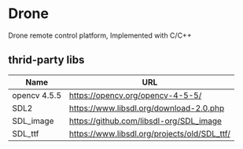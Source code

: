 # Drone
Drone remote control platform, Implemented with C/C++
## thrid-party libs
| Name      | URL |
| ----------- | ----------- |
| opencv 4.5.5 | https://opencv.org/opencv-4-5-5/
| SDL2 | https://www.libsdl.org/download-2.0.php
| SDL_image | https://github.com/libsdl-org/SDL_image
| SDL_ttf | https://www.libsdl.org/projects/old/SDL_ttf/
